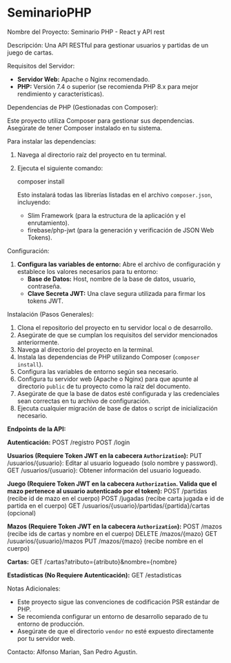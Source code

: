 # SeminarioPHP
Nombre del Proyecto: Seminario PHP - React y API rest

Descripción:
Una API RESTful para gestionar usuarios y partidas de un juego de cartas.

Requisitos del Servidor:

* **Servidor Web:** Apache o Nginx recomendado.
* **PHP:** Versión 7.4 o superior (se recomienda PHP 8.x para mejor rendimiento y características).

Dependencias de PHP (Gestionadas con Composer):

Este proyecto utiliza Composer para gestionar sus dependencias. Asegúrate de tener Composer instalado en tu sistema.

Para instalar las dependencias:

1.  Navega al directorio raíz del proyecto en tu terminal.
2.  Ejecuta el siguiente comando:

    composer install

    Esto instalará todas las librerías listadas en el archivo `composer.json`, incluyendo:
    * Slim Framework (para la estructura de la aplicación y el enrutamiento).
    * firebase/php-jwt (para la generación y verificación de JSON Web Tokens).

Configuración:

1.  **Configura las variables de entorno:**
    Abre el archivo de configuración y establece los valores necesarios para tu entorno:
    * **Base de Datos:** Host, nombre de la base de datos, usuario, contraseña.
    * **Clave Secreta JWT:** Una clave segura utilizada para firmar los tokens JWT.

Instalación (Pasos Generales):

1.  Clona el repositorio del proyecto en tu servidor local o de desarrollo.
2.  Asegúrate de que se cumplan los requisitos del servidor mencionados anteriormente.
3.  Navega al directorio del proyecto en la terminal.
4.  Instala las dependencias de PHP utilizando Composer (`composer install`).
5.  Configura las variables de entorno según sea necesario.
6.  Configura tu servidor web (Apache o Nginx) para que apunte al directorio `public` de tu proyecto como la raíz del documento.
7.  Asegúrate de que la base de datos esté configurada y las credenciales sean correctas en tu archivo de configuración.
8.  Ejecuta cualquier migración de base de datos o script de inicialización necesario.

**Endpoints de la API:**

**Autenticación:**
POST /registro
POST /login

**Usuarios (Requiere Token JWT en la cabecera `Authorization`):**
PUT /usuarios/{usuario}: Editar al usuario logueado (solo nombre y password).
GET /usuarios/{usuario}: Obtener información del usuario logueado.

**Juego (Requiere Token JWT en la cabecera `Authorization`. Valida que el mazo pertenece al usuario autenticado por el token):**
POST /partidas (recibe id de mazo en el cuerpo)
POST /jugadas (recibe carta jugada e id de partida en el cuerpo)
GET /usuarios/{usuario}/partidas/{partida}/cartas (opcional)

**Mazos (Requiere Token JWT en la cabecera `Authorization`):**
POST /mazos (recibe ids de cartas y nombre en el cuerpo)
DELETE /mazos/{mazo}
GET /usuarios/{usuario}/mazos
PUT /mazos/{mazo} (recibe nombre en el cuerpo)

**Cartas:**
GET /cartas?atributo={atributo}&nombre={nombre}

**Estadísticas (No Requiere Autenticación):**
GET /estadisticas


Notas Adicionales:

* Este proyecto sigue las convenciones de codificación PSR estándar de PHP.
* Se recomienda configurar un entorno de desarrollo separado de tu entorno de producción.
* Asegúrate de que el directorio `vendor` no esté expuesto directamente por tu servidor web.

Contacto:
Alfonso Marian, San Pedro Agustin.